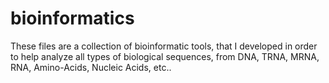 # bioinformatics

These files are a collection of bioinformatic tools, that I developed in order to help analyze all types of biological sequences, from DNA, TRNA, MRNA, RNA, Amino-Acids, Nucleic Acids, etc.. 
